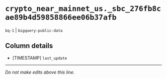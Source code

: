 # `crypto_near_mainnet_us._sbc_276fb8cae89b4d59858866ee06b37afb`
`bq-1` | `bigquery-public-data`

## Column details
* [TIMESTAMP] `last_update`

-------------------------------------------------------------------------------
*Do not make edits above this line.*
